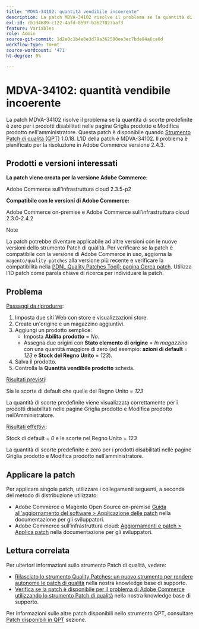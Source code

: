 ```yaml
---
title: "MDVA-34102: quantità vendibile incoerente"
description: La patch MDVA-34102 risolve il problema se la quantità di scorte predefinite è zero per i prodotti disabilitati nelle pagine Griglia prodotto e Modifica prodotto nell'amministratore. Questa patch è disponibile quando è installato [Quality Patches Tool (QPT)](/help/announcements/adobe-commerce-announcements/magento-quality-patches-released-new-tool-to-self-serve-quality-patches.md) 1.0.18. L'ID della patch è MDVA-34102. Il problema è pianificato per la risoluzione in Adobe Commerce versione 2.4.3.
exl-id: cb1d4689-c122-4afd-8597-b2627027aaf3
feature: Variables
role: Admin
source-git-commit: 1d2e0c1b4a8e3d79a362500ee3ec7bde84a6ce0d
workflow-type: tm+mt
source-wordcount: '471'
ht-degree: 0%

---
```


# MDVA-34102: quantità vendibile incoerente

La patch MDVA-34102 risolve il problema se la quantità di scorte predefinite è zero per i prodotti disabilitati nelle pagine Griglia prodotto e Modifica prodotto nell&#39;amministratore. Questa patch è disponibile quando [Strumento Patch di qualità (QPT)](/help/announcements/adobe-commerce-announcements/magento-quality-patches-released-new-tool-to-self-serve-quality-patches.md) 1.0.18. L&#39;ID della patch è MDVA-34102. Il problema è pianificato per la risoluzione in Adobe Commerce versione 2.4.3.

## Prodotti e versioni interessati

**La patch viene creata per la versione Adobe Commerce:**

Adobe Commerce sull’infrastruttura cloud 2.3.5-p2

**Compatibile con le versioni di Adobe Commerce:**

Adobe Commerce on-premise e Adobe Commerce sull’infrastruttura cloud 2.3.0-2.4.2

>[!NOTE]
>
>La patch potrebbe diventare applicabile ad altre versioni con le nuove versioni dello strumento Patch di qualità. Per verificare se la patch è compatibile con la versione di Adobe Commerce in uso, aggiorna la `magento/quality-patches` alla versione più recente e verificare la compatibilità nella [[!DNL Quality Patches Tool]: pagina Cerca patch](https://devdocs.magento.com/quality-patches/tool.html#patch-grid). Utilizza l’ID patch come parola chiave di ricerca per individuare la patch.

## Problema

<u>Passaggi da riprodurre</u>:

1. Imposta due siti Web con store e visualizzazioni store.
1. Create un&#39;origine e un magazzino aggiuntivi.
1. Aggiungi un prodotto semplice:
   * Imposta **Abilita prodotto** = *No*.
   * Assegna due origini con **Stato elemento di origine** = *In magazzino* con una quantità maggiore di zero (ad esempio: **azioni di default** = *123* e **Stock del Regno Unito** = *123*).
1. Salva il prodotto.
1. Controlla la **Quantità vendibile prodotto** scheda.

<u>Risultati previsti</u>:

Sia le scorte di default che quelle del Regno Unito = *123*

La quantità di scorte predefinite viene visualizzata correttamente per i prodotti disabilitati nelle pagine Griglia prodotto e Modifica prodotto nell’Amministratore.

<u>Risultati effettivi</u>:

Stock di default = *0* e le scorte nel Regno Unito = *123*

La quantità di scorte predefinite è zero per i prodotti disabilitati nelle pagine Griglia prodotto e Modifica prodotto nell’amministratore.

## Applicare la patch

Per applicare singole patch, utilizzare i collegamenti seguenti, a seconda del metodo di distribuzione utilizzato:

* Adobe Commerce o Magento Open Source on-premise [Guida all&#39;aggiornamento del software > Applicazione delle patch](https://devdocs.magento.com/guides/v2.4/comp-mgr/patching/mqp.html) nella documentazione per gli sviluppatori.
* Adobe Commerce sull’infrastruttura cloud: [Aggiornamenti e patch > Applica patch](https://devdocs.magento.com/cloud/project/project-patch.html) nella documentazione per gli sviluppatori.

## Lettura correlata

Per ulteriori informazioni sullo strumento Patch di qualità, vedere:

* [Rilasciato lo strumento Quality Patches: un nuovo strumento per rendere autonome le patch di qualità](/help/announcements/adobe-commerce-announcements/magento-quality-patches-released-new-tool-to-self-serve-quality-patches.md) nella nostra knowledge base di supporto.
* [Verifica se la patch è disponibile per il problema di Adobe Commerce utilizzando lo strumento Patch di qualità](/help/support-tools/patches-available-in-qpt-tool/check-patch-for-magento-issue-with-magento-quality-patches.md) nella nostra knowledge base di supporto.

Per informazioni sulle altre patch disponibili nello strumento QPT, consultare [Patch disponibili in QPT](https://support.magento.com/hc/en-us/sections/360010506631-Patches-available-in-QPT-tool-) sezione.
